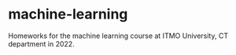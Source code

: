 # machine-learning

Homeworks for the machine learning course at ITMO University, CT department in 2022.
